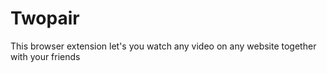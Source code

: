 # Twopair

This browser extension let's you watch any video on any website together with your friends
